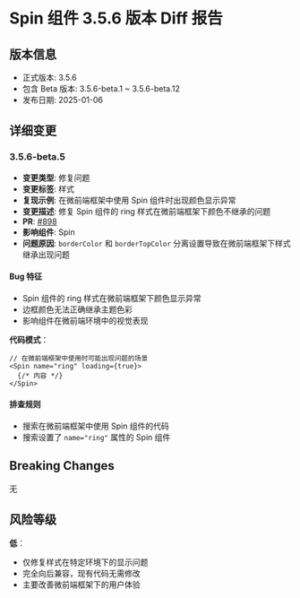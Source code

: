 # Spin 组件 3.5.6 版本 Diff 报告

## 版本信息
- 正式版本: 3.5.6
- 包含 Beta 版本: 3.5.6-beta.1 ~ 3.5.6-beta.12
- 发布日期: 2025-01-06

## 详细变更

### 3.5.6-beta.5
- **变更类型**: 修复问题
- **变更标签**: 样式
- **复现示例**: 在微前端框架中使用 Spin 组件时出现颜色显示异常
- **变更描述**: 修复 Spin 组件的 ring 样式在微前端框架下颜色不继承的问题
- **PR**: [#898](https://github.com/sheinsight/shineout-next/pull/898)
- **影响组件**: Spin
- **问题原因**: `borderColor` 和 `borderTopColor` 分离设置导致在微前端框架下样式继承出现问题

#### Bug 特征
- Spin 组件的 ring 样式在微前端框架下颜色显示异常
- 边框颜色无法正确继承主题色彩
- 影响组件在微前端环境中的视觉表现

**代码模式**：
```tsx
// 在微前端框架中使用时可能出现问题的场景
<Spin name="ring" loading={true}>
  {/* 内容 */}
</Spin>
```

#### 排查规则
- 搜索在微前端框架中使用 Spin 组件的代码
- 搜索设置了 `name="ring"` 属性的 Spin 组件

## Breaking Changes

无

## 风险等级

**低**：
- 仅修复样式在特定环境下的显示问题
- 完全向后兼容，现有代码无需修改
- 主要改善微前端框架下的用户体验